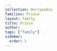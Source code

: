 ```yaml
---
collection: Harrypedia
families: Prince
layout: family
title: Prince
author:
tags: ["family"]
sidebar:
  order: 1
---
```


